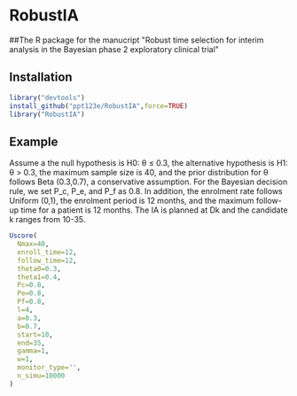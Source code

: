 # RobustIA
##The R package for the manucript "Robust time selection for interim analysis in the Bayesian phase 2 exploratory clinical trial"


## Installation
```r
library("devtools")
install_github("ppt123e/RobustIA",force=TRUE)
library("RobustIA")
```
## Example
Assume a the null hypothesis is H0: θ ≤ 0.3, the alternative hypothesis is H1: θ > 0.3, the maximum sample size is 40, and the prior distribution for θ follows Beta (0.3,0.7), a conservative assumption. For the Bayesian decision rule, we set P_c, P_e, and P_f as 0.8. In addition, the enrolment rate follows Uniform (0,1), the enrolment period is 12 months, and the maximum follow-up time for a patient is 12 months. The IA is planned at Dk and the candidate k ranges from 10-35.
```r
Uscore(
  Nmax=40,
  enroll_time=12,
  follow_time=12,
  theta0=0.3,
  theta1=0.4,
  Pc=0.8,
  Pe=0.8,
  Pf=0.8,
  l=4,
  a=0.3,
  b=0.7,
  start=10,
  end=35,
  gamma=1,
  w=1,
  monitor_type='',
  n_simu=10000
)
```
